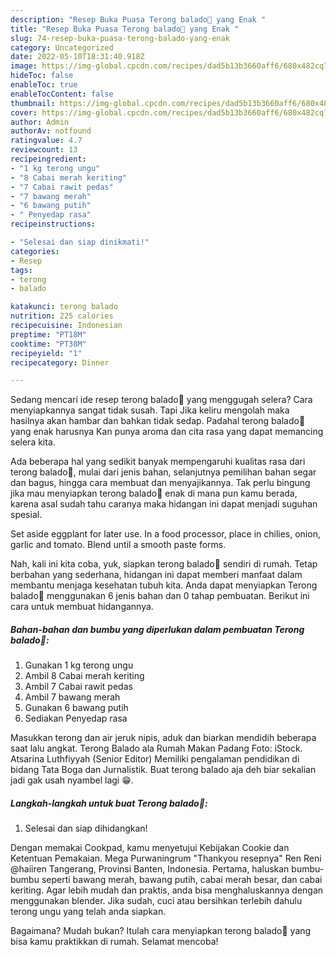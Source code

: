 ```yaml
---
description: "Resep Buka Puasa Terong balado🍆 yang Enak "
title: "Resep Buka Puasa Terong balado🍆 yang Enak "
slug: 74-resep-buka-puasa-terong-balado-yang-enak
category: Uncategorized
date: 2022-05-10T18:31:40.918Z
image: https://img-global.cpcdn.com/recipes/dad5b13b3660aff6/680x482cq70/terong-balado-foto-resep-utama.jpg
hideToc: false
enableToc: true
enableTocContent: false
thumbnail: https://img-global.cpcdn.com/recipes/dad5b13b3660aff6/680x482cq70/terong-balado-foto-resep-utama.jpg
cover: https://img-global.cpcdn.com/recipes/dad5b13b3660aff6/680x482cq70/terong-balado-foto-resep-utama.jpg
author: Admin
authorAv: notfound
ratingvalue: 4.7
reviewcount: 13
recipeingredient:
- "1 kg terong ungu"
- "8 Cabai merah keriting"
- "7 Cabai rawit pedas"
- "7 bawang merah"
- "6 bawang putih"
- " Penyedap rasa"
recipeinstructions:

- "Selesai dan siap dinikmati!"
categories:
- Resep
tags:
- terong
- balado

katakunci: terong balado 
nutrition: 225 calories
recipecuisine: Indonesian
preptime: "PT18M"
cooktime: "PT38M"
recipeyield: "1"
recipecategory: Dinner

---
```



Sedang mencari ide resep terong balado🍆 yang menggugah selera? Cara menyiapkannya sangat tidak susah. Tapi Jika keliru mengolah maka hasilnya akan hambar dan bahkan tidak sedap. Padahal terong balado🍆 yang enak harusnya Kan punya aroma dan cita rasa yang dapat memancing selera kita.


Ada beberapa hal yang sedikit banyak mempengaruhi kualitas rasa dari terong balado🍆, mulai dari jenis bahan, selanjutnya pemilihan bahan segar dan bagus, hingga cara membuat dan menyajikannya. Tak perlu bingung jika mau menyiapkan terong balado🍆 enak di mana pun kamu berada, karena asal sudah tahu caranya maka hidangan ini dapat menjadi suguhan spesial.

Set aside eggplant for later use. In a food processor, place in chilies, onion, garlic and tomato. Blend until a smooth paste forms.


Nah, kali ini kita coba, yuk, siapkan terong balado🍆 sendiri di rumah. Tetap berbahan yang sederhana, hidangan ini dapat memberi manfaat dalam membantu menjaga kesehatan tubuh kita. Anda dapat menyiapkan Terong balado🍆 menggunakan 6 jenis bahan dan 0 tahap pembuatan. Berikut ini cara untuk membuat hidangannya.

<!--inarticleads1-->

##### Bahan-bahan dan bumbu yang diperlukan dalam pembuatan Terong balado🍆:

1. Gunakan 1 kg terong ungu
1. Ambil 8 Cabai merah keriting
1. Ambil 7 Cabai rawit pedas
1. Ambil 7 bawang merah
1. Gunakan 6 bawang putih
1. Sediakan  Penyedap rasa


Masukkan terong dan air jeruk nipis, aduk dan biarkan mendidih beberapa saat lalu angkat. Terong Balado ala Rumah Makan Padang Foto: iStock. Atsarina Luthfiyyah (Senior Editor) Memiliki pengalaman pendidikan di bidang Tata Boga dan Jurnalistik. Buat terong balado aja deh biar sekalian jadi gak usah nyambel lagi 😁. 

<!--inarticleads2-->

##### Langkah-langkah untuk buat Terong balado🍆:


1. Selesai dan siap dihidangkan!

Dengan memakai Cookpad, kamu menyetujui Kebijakan Cookie dan Ketentuan Pemakaian. Mega Purwaningrum &#34;Thankyou resepnya&#34; Ren Reni @haiiren Tangerang, Provinsi Banten, Indonesia. Pertama, haluskan bumbu-bumbu seperti bawang merah, bawang putih, cabai merah besar, dan cabai keriting. Agar lebih mudah dan praktis, anda bisa menghaluskannya dengan menggunakan blender. Jika sudah, cuci atau bersihkan terlebih dahulu terong ungu yang telah anda siapkan. 

Bagaimana? Mudah bukan? Itulah cara menyiapkan terong balado🍆 yang bisa kamu praktikkan di rumah. Selamat mencoba!
